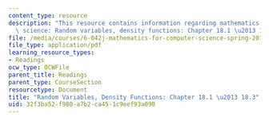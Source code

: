 ```yaml
---
content_type: resource
description: "This resource contains information regarding mathematics for computer\
  \ science: Random variables, density functions: Chapter 18.1 \u2013 18.3."
file: /media/courses/6-042j-mathematics-for-computer-science-spring-2015/32f3ba52f980a7b2ca451c9eef93a090_MIT6_042JS15_Session31.pdf
file_type: application/pdf
learning_resource_types:
- Readings
ocw_type: OCWFile
parent_title: Readings
parent_type: CourseSection
resourcetype: Document
title: "Random Variables, Density Functions: Chapter 18.1 \u2013 18.3"
uid: 32f3ba52-f980-a7b2-ca45-1c9eef93a090
---
```

